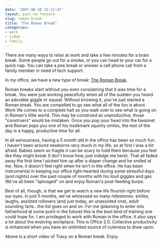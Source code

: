 ```yaml
---
date: '2007-06-18 22:21:47'
layout: post-no-feature
slug: roman-break
title: "The Roman Break"
categories:
- work
- video
- family
---
```


There are many ways to relax at work and take a few minutes for a brain break. Some people go out for a smoke, or you can head to your car for a quick nap. You can take a pee break or answer a cell phone call from a family member in need of tech support.

In my office, we have a new type of break: [The Roman Break](https://www.youtube.com/watch?v=ll_z2zAiWZw "Baby Break - YouTube").

Roman breaks start without you even considering that it was time for a break. You were just working peacefully when all of the sudden you heard an adorable giggle or squeal. Without knowing it, you've just started a Roman break. You are compelled to go see what all of the fun is about. Work life comes to a complete halt as you walk over to see what is going on in Roman's little world. This may be construed as unproductive; those "construers" would be mistaken. Once you pop your head into the bassinet and Roman pops you one of his trademark squinty smiles, the rest of the day is a happy, productive time for all.

In all seriousness, having a 5 month old in the office has been so much fun. I haven't been around newborns very much in my life, so at first I was a bit afraid. Babies seem so fragile it can be scary to hold them because you feel like they might break (I don't know how, just indulge me here). That all faded away the first time I picked him up after a diaper change and he smiled at me. Now, it doesn't feel right when he isn't in the office. He has been instrumental in keeping our office light-hearted during some stressful days (and nights) over the past couple of months with his loud giggles and gas. We've all been "splooged" on and enjoy Roman's post-feeding burps.

Best of all, though, is that we get to watch a new life flourish right before our eyes. In just 5 months, we've witnessed so many milestones: smiles, laughs, assisted rollovers (and just today, an unassisted one), adult sounding farts...the list goes on and on. For me (planning to enter into fatherhood at some point in the future) this is the best kind of training one could hope for. I am privileged to work with Roman in the office. It also says a lot about the evolving workplace. This is Office 2.0. Collective productivity is enhanced when you have an unlimited source of cuteness to draw upon.

Above is a short video of Tracy on a Roman break. Enjoy.
